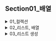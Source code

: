 ## Section01\_배열

<details> 
<summary> 01_컬렉션 </summary>

#### 파이썬의 대표적인 자료구조인 컬렉션 자료형 4가지는?

1. 리스트 - list
2. 튜플 - tuple
3. 집합 - set
4. 딕셔너리 - dict

튜플 - 리스트 유사 => 리스트를 집중적으로 공부할 예정  
집합 - 딕셔너리 유사 => 딕셔너리를 집중적으로 공부할 예정

#### 리스트란 무엇인가?

```python
# 리스트가 없다면
person1_name = '홍길동'
person1_age = '33'
person1_address = '서울시 사랑구 행복동'
person1_tel = '010-1234-5678'
print(person1_name)
print(person1_age)
print(person1_address)
print(person1_tel)
# => 이런식으로 정보 하나하나를 만들고 접근해야한다는 번거로움 발생
```

```python
# 리스트가 있으면
person1 = ['홍길동', 33, '서울시 사랑구 행복동', '010-1234-5678']
print(person1)
# 여러가지 정보를 한번에 담을 수 있고, 각각의 요소에 접근 가능
```

#### 리스트의 용도는 무엇인가?

다양한 데이터 값을 효율적으로 저장하고 처리하기 위해 사용되는 자료구조

</details>

<details>
<summary> 02_리스트, 배열</summary>

#### 파이썬 리스트에 대한 설명으로 잘못된 것은 무엇인지 말해보시오.

[ ! ] : 리스트 --> list

1. 리스트는 데이터 값을 담는 바구니다. 또는 동전을 담는 동전지갑이다.
2. 리스트는 파이썬 내부에서는 하나의 타입이다.
3. type() 함수로 리스트의 타입을 출력해보면 list 라고 나온다.
4. 리스트의 요소로는 [ 10, 3.14, 'a', 'korea' ] 등과 같이 정수형, 실수형, 문자형을 하나의 리스트에 담을 수 있다.
5. 보통 배열은 같은 타입의 데이터 값을 담는 편이나 파이썬의 리스트는 다른 자료형을 담을 수 있다.
6. 그러나 리스트 안에 또 다른 리스트를 요소로써 가질 수는 없다.
   - 가질 수 있다!!
   - ex. 2차원 배열
7. 중복된 값을 가질 수 없다.
   - 가질 수 있다!!
   - 집합(set)은 중복 불가
8. 빈 리스트를 생성하는 방법은 **a=[]**방식과 **list[]**방식중 어느 것을 사용해도 무방하다.

</details>

<details>
<summary> 03_리스트 생성</summary>
</dateils>
